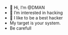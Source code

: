 - 👋 Hi, I’m @DMAN
- 👀 I’m interested in hacking
- 🌱 I like to be a best hacker
- My target is your system. 
- Be carefull


<!---
DMAN is a ✨ special ✨ repository because its `README.md` (this file) appears on your GitHub profile.
You can click the Preview link to take a look at your changes.
--->
